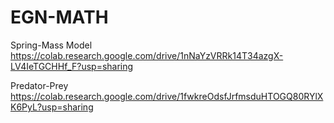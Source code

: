 # EGN-MATH


Spring-Mass Model
https://colab.research.google.com/drive/1nNaYzVRRk14T34azgX-LV4IeTGCHHf_F?usp=sharing

Predator-Prey
https://colab.research.google.com/drive/1fwkreOdsfJrfmsduHTOGQ80RYlXK6PyL?usp=sharing
